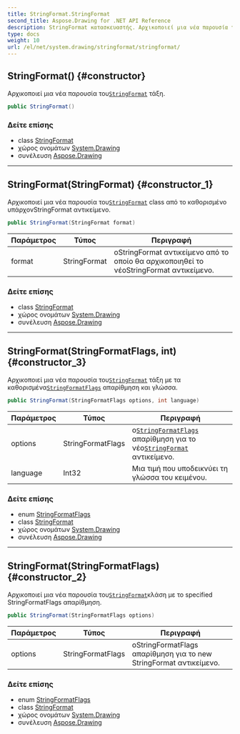 ```yaml
---
title: StringFormat.StringFormat
second_title: Aspose.Drawing for .NET API Reference
description: StringFormat κατασκευαστής. Αρχικοποιεί μια νέα παρουσία τουStringFormat τάξη.
type: docs
weight: 10
url: /el/net/system.drawing/stringformat/stringformat/
---
```

## StringFormat() {#constructor}

Αρχικοποιεί μια νέα παρουσία του[`StringFormat`](../) τάξη.

```csharp
public StringFormat()
```

### Δείτε επίσης

* class [StringFormat](../)
* χώρος ονομάτων [System.Drawing](../../stringformat/)
* συνέλευση [Aspose.Drawing](../../../)

---

## StringFormat(StringFormat) {#constructor_1}

Αρχικοποιεί μια νέα παρουσία του[`StringFormat`](../) class από το καθορισμένο υπάρχονStringFormat αντικείμενο.

```csharp
public StringFormat(StringFormat format)
```

| Παράμετρος | Τύπος | Περιγραφή |
| --- | --- | --- |
| format | StringFormat | οStringFormat αντικείμενο από το οποίο θα αρχικοποιηθεί το νέοStringFormat αντικείμενο. |

### Δείτε επίσης

* class [StringFormat](../)
* χώρος ονομάτων [System.Drawing](../../stringformat/)
* συνέλευση [Aspose.Drawing](../../../)

---

## StringFormat(StringFormatFlags, int) {#constructor_3}

Αρχικοποιεί μια νέα παρουσία του[`StringFormat`](../) τάξη με τα καθορισμένα[`StringFormatFlags`](../../stringformatflags/) απαρίθμηση και γλώσσα.

```csharp
public StringFormat(StringFormatFlags options, int language)
```

| Παράμετρος | Τύπος | Περιγραφή |
| --- | --- | --- |
| options | StringFormatFlags | ο[`StringFormatFlags`](../../stringformatflags/) απαρίθμηση για το νέο[`StringFormat`](../) αντικείμενο. |
| language | Int32 | Μια τιμή που υποδεικνύει τη γλώσσα του κειμένου. |

### Δείτε επίσης

* enum [StringFormatFlags](../../stringformatflags/)
* class [StringFormat](../)
* χώρος ονομάτων [System.Drawing](../../stringformat/)
* συνέλευση [Aspose.Drawing](../../../)

---

## StringFormat(StringFormatFlags) {#constructor_2}

Αρχικοποιεί μια νέα παρουσία του[`StringFormat`](../)κλάση με το specified StringFormatFlags απαρίθμηση.

```csharp
public StringFormat(StringFormatFlags options)
```

| Παράμετρος | Τύπος | Περιγραφή |
| --- | --- | --- |
| options | StringFormatFlags | οStringFormatFlags απαρίθμηση για το new StringFormat αντικείμενο. |

### Δείτε επίσης

* enum [StringFormatFlags](../../stringformatflags/)
* class [StringFormat](../)
* χώρος ονομάτων [System.Drawing](../../stringformat/)
* συνέλευση [Aspose.Drawing](../../../)


